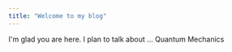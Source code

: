 ```yaml
---
title: "Welcome to my blog"
---
```


I'm glad you are here. I plan to talk about ... Quantum Mechanics
